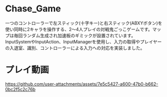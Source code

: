 # Chase_Game
一つのコントローラーで左スティック(十字キー)と右スティック(ABXYボタン)を使い同時に2キャラを操作する、2～4人プレイの対戦鬼ごっこゲームです。マップは毎回ランダム生成され加速板のギミックが設置されています。  
InputSystemやInputAction、InputManagerを使用し、入力の取得やプレイヤーの入退室、識別、コントローラーによる入力への対応を実装しました。

# プレイ動画


https://github.com/user-attachments/assets/7e5c5427-a600-47b0-b662-0bc2f5c2c76b


